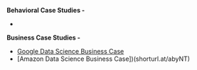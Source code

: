**Behavioral Case Studies -**
  - []()

**Business Case Studies -**
  - [Google Data Science Business Case ](https://www.youtube.com/watch?v=o1kdg0QPyfQ)
  - [Amazon Data Science Business Case])(shorturl.at/abyNT)
